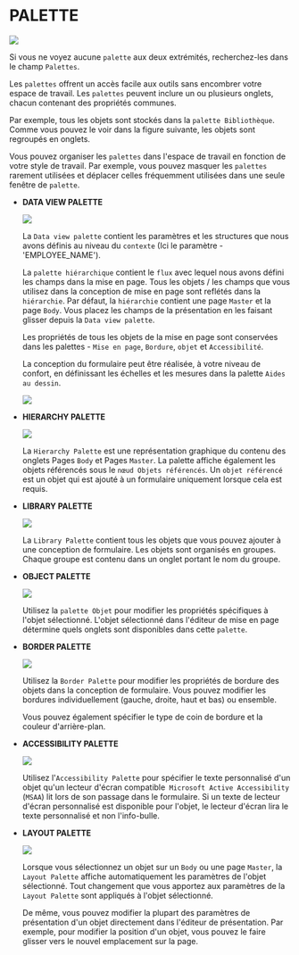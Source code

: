 # **PALETTE**


  ![](../ressources/20_01_20.jpg)

   Si vous ne voyez aucune `palette` aux deux extrémités, recherchez-les dans le champ `Palettes`.

  Les `palettes` offrent un accès facile aux outils sans encombrer votre espace de travail. Les `palettes` peuvent inclure un ou plusieurs onglets, chacun contenant des propriétés communes.
 
  Par exemple, tous les objets sont stockés dans la `palette Bibliothèque`. Comme vous pouvez le voir dans la figure suivante, les objets sont regroupés en onglets.

  Vous pouvez organiser les `palettes` dans l'espace de travail en fonction de votre style de travail. Par exemple, vous pouvez masquer les `palettes` rarement utilisées et déplacer celles fréquemment utilisées dans une seule fenêtre de `palette`.

- **DATA VIEW PALETTE**

  ![](../ressources/20_01_21.jpg)

  La `Data view palette` contient les paramètres et les structures que nous avons définis au niveau du `contexte` (Ici le paramètre - 'EMPLOYEE_NAME'). 
    
  La `palette hiérarchique` contient le `flux` avec lequel nous avons défini les champs dans la mise en page. Tous les objets / les champs que vous utilisez dans la conception de mise en page sont reflétés dans la `hiérarchie`. Par défaut, la `hiérarchie` contient une page `Master` et la page `Body`. Vous placez les champs de la présentation en les faisant glisser depuis la `Data view palette`.

  Les propriétés de tous les objets de la mise en page sont conservées dans les palettes - `Mise en page`, `Bordure`, `objet` et `Accessibilité`.

  La conception du formulaire peut être réalisée, à votre niveau de confort, en définissant les échelles et les mesures dans la palette `Aides au dessin`.

  ![](../ressources/20_01_23.jpg)

- **HIERARCHY PALETTE**

  ![](../ressources/20_01_22.jpg)

  La `Hierarchy Palette` est une représentation graphique du contenu des onglets Pages `Body` et Pages `Master`. La palette affiche également les objets référencés sous le `nœud Objets référencés`. Un `objet référencé` est un objet qui est ajouté à un formulaire uniquement lorsque cela est requis.

- **LIBRARY PALETTE**

  ![](../ressources/20_01_24.jpg)

  La `Library Palette` contient tous les objets que vous pouvez ajouter à une conception de formulaire. Les objets sont organisés en groupes. Chaque groupe est contenu dans un onglet portant le nom du groupe.

- **OBJECT PALETTE**

  ![](../ressources/20_01_25.jpg)

  Utilisez la `palette Objet` pour modifier les propriétés spécifiques à l'objet sélectionné. L'objet sélectionné dans l'éditeur de mise en page détermine quels onglets sont disponibles dans cette `palette`.

- **BORDER PALETTE**

  ![](../ressources/20_01_26.jpg)

  Utilisez la `Border Palette` pour modifier les propriétés de bordure des objets dans la conception de formulaire. Vous pouvez modifier les bordures individuellement (gauche, droite, haut et bas) ou ensemble. 
    
  Vous pouvez également spécifier le type de coin de bordure et la couleur d'arrière-plan.

- **ACCESSIBILITY PALETTE**

  ![](../ressources/20_01_27.jpg)

  Utilisez l'`Accessibility Palette` pour spécifier le texte personnalisé d'un objet qu'un lecteur d'écran compatible` Microsoft Active Accessibility` (`MSAA`) lit lors de son passage dans le formulaire. Si un texte de lecteur d'écran personnalisé est disponible pour l'objet, le lecteur d'écran lira le texte personnalisé et non l'info-bulle.

- **LAYOUT PALETTE**

  ![](../ressources/20_01_28.jpg)

  Lorsque vous sélectionnez un objet sur un `Body` ou une page `Master`, la `Layout Palette` affiche automatiquement les paramètres de l'objet sélectionné. Tout changement que vous apportez aux paramètres de la `Layout Palette` sont appliqués à l'objet sélectionné.

  De même, vous pouvez modifier la plupart des paramètres de présentation d'un objet directement dans l'éditeur de présentation. Par exemple, pour modifier la position d'un objet, vous pouvez le faire glisser vers le nouvel emplacement sur la page.
